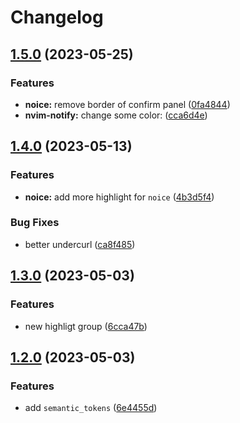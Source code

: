 # Changelog

## [1.5.0](https://github.com/loctvl842/monokai-pro.nvim/compare/v1.4.0...v1.5.0) (2023-05-25)


### Features

* **noice:** remove border of confirm panel ([0fa4844](https://github.com/loctvl842/monokai-pro.nvim/commit/0fa4844cdabf92ff5719994e0410178ffc0be077))
* **nvim-notify:** change some color: ([cca6d4e](https://github.com/loctvl842/monokai-pro.nvim/commit/cca6d4e478c6fbc86e24221d03e0c5528664851b))

## [1.4.0](https://github.com/loctvl842/monokai-pro.nvim/compare/v1.3.0...v1.4.0) (2023-05-13)


### Features

* **noice:** add more highlight for `noice` ([4b3d5f4](https://github.com/loctvl842/monokai-pro.nvim/commit/4b3d5f4c22185f635810d1707113b716b08ac0f1))


### Bug Fixes

* better undercurl ([ca8f485](https://github.com/loctvl842/monokai-pro.nvim/commit/ca8f4851564f8bf5d90a69f6837eda50c2291046))

## [1.3.0](https://github.com/loctvl842/monokai-pro.nvim/compare/v1.2.0...v1.3.0) (2023-05-03)


### Features

* new highligt group ([6cca47b](https://github.com/loctvl842/monokai-pro.nvim/commit/6cca47b5ce1196a015eb5fd8b65c53bd8fa36386))

## [1.2.0](https://github.com/loctvl842/monokai-pro.nvim/compare/v1.1.10...v1.2.0) (2023-05-03)


### Features

* add `semantic_tokens` ([6e4455d](https://github.com/loctvl842/monokai-pro.nvim/commit/6e4455db8098e16f1df45b3e96e290e2345ed7c7))
